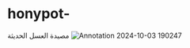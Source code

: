 # honypot-
مصيدة العسل الحديثة
![Annotation 2024-10-03 190247](https://github.com/user-attachments/assets/0f30ebf2-6370-4316-beff-e51347f1272f)
